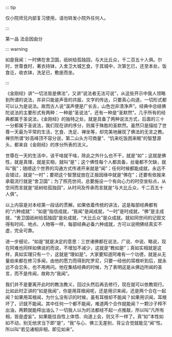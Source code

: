 ::: tip

仅小院师兄内部复习使用，请勿转发小院外任何人。

:::

第一品 法会因由分

::: warning

​       如是我闻：一时佛在舍卫国，祇树给孤独园，与大比丘众，千二百五十人俱。尔时，世尊食时，著衣持钵，入舍卫大城乞食，于其城中，次第乞已，还至本处，饭食讫，收衣钵，洗足已，敷座而坐。

:::

​       《金刚经》讲“一切法皆是佛法”，又讲“说法者无法可说”，从这些开示中我人领略到所谓的说法，并非只能是声音的共振，文字的传达，只要真心向道，一切形式都可以认为是说法。故而古人说“溪声便是广长舌，山色岂非清净声”。经典中总结佛陀说法的主要形式有两种：一种是“圣说法”，还有一种是“圣默然”。几乎所有的经典都属于圣说法，《金刚经》的独特之处，就是具备了两种说法方式，后面的三十一分都属于圣说法，我们现在讲的序分，则属于殊胜的圣默然。虽然只是描绘了世尊一天最为平常的生活，乞食、洗足、禅坐等，却完美地展现了佛法的无言之教。禅宗所谓“妙高峰顶不容分说，第二山头方可商量”、“饥来吃饭困来眠”的智慧源头，都来自《金刚经》的序分所表的法义。

​         世尊在一天的生活中，该干啥就干啥，除此之外什么也不干，就是“如”；这就是佛性，就是真理，就是实相，就叫“是”；这个佛性每个人都具备，丝毫都不欠缺，就叫“我”；随顺这个世界的沟通方式传递开来就是“闻”；任何时候都能成就，永远不会错过，就是“一时”；要把这个智慧绽放在正报因缘中就是“佛在”；还要有依报来承载流行就是“舍卫国”；为了照亮世间，总要施设一个有向心力的时空坐标点，从空间而言就是“祇树给孤独园”，从时间及传承而言就是“与大比丘众，千二百五十人俱”。

​         以上内容是对本经第一段话的贯解。如果依着传统的讲法，这是每部经典都有的“六种成就”：“如是”指信成就，“我闻”是闻成就，“一时”是时成就，“佛”是主成就，“舍卫国祇树给孤独园”是处成就，“大比丘众”是众成就。就如同世间的记叙文得有时间、地点、人物等一样，每部经典必备六种成就，方可以说明佛经真实不虚，完全可靠。         

​         进一步细论，“如是”就是决定的意思：三世诸佛都在说法，广说、中说、略说，现在阿难也同样如佛说的而说，不增加不减少，这就是“教如是”；真如实相就是这样，真如实理只有一个，这就是“理如是”。大家要知道阿难有一个功德，就是从无量劫来都在修习多闻，由他的愿力而得到陀罗尼，只要一经他的耳根听到后，就永远不会忘失，也不用再问。他在集结经典的时候，为了表明这是从佛边所闻的圣言，而不是传闻，故称为“我闻”。

​         我们并不是要离开此时的教法教义，回过头然后再去修行，现在就可以依教观行。比如此时正讲的“如是我闻”，你是用耳根闻呢，还是用识来闻，还是两个合在一起闻？如果用耳根闻，为什么没有识的时候，虽有耳根却不能闻？如果用识闻，耳根坏了，识就不能闻。其中任何一个都不能闻，难道两个合作就能闻？一颗沙子榨不出油，两颗就能榨出油么？一切我人以为的法都经不起一点推敲，所以叫“凡所有相，皆是虚妄”。如果能往自性上体悟、向道上会，则又不一样了。真“如”本性如如不动，别无他求当下即“是”，“我”与心、佛三无差别，背尘合觉就能见“闻”性。所以叫“若见诸相非相，即见如来”。